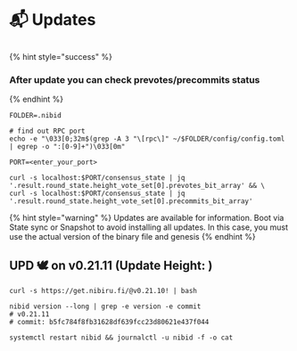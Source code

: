 # 📬 Updates

##

{% hint style="success" %}
### After update you can check prevotes/precommits status
{% endhint %}

```shell
FOLDER=.nibid

# find out RPC port
echo -e "\033[0;32m$(grep -A 3 "\[rpc\]" ~/$FOLDER/config/config.toml | egrep -o ":[0-9]+")\033[0m"

PORT=<enter_your_port>

curl -s localhost:$PORT/consensus_state | jq '.result.round_state.height_vote_set[0].prevotes_bit_array' && \
curl -s localhost:$PORT/consensus_state | jq '.result.round_state.height_vote_set[0].precommits_bit_array'
```



{% hint style="warning" %}
Updates are available for information. Boot via State sync or Snapshot to avoid installing all updates. In this case, you must use the actual version of the binary file and genesis
{% endhint %}



## UPD 🕊 on v0.21.11 (Update Height: )

```shell
curl -s https://get.nibiru.fi/@v0.21.10! | bash

nibid version --long | grep -e version -e commit
# v0.21.11
# commit: b5fc784f8fb31628df639fcc23d80621e437f044

systemctl restart nibid && journalctl -u nibid -f -o cat
```
